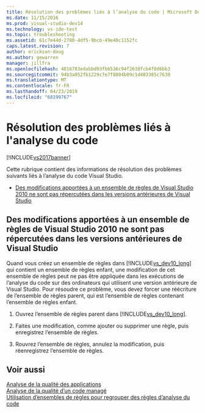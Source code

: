 ```yaml
---
title: Résolution des problèmes liés à l’analyse du code | Microsoft Docs
ms.date: 11/15/2016
ms.prod: visual-studio-dev14
ms.technology: vs-ide-test
ms.topic: troubleshooting
ms.assetid: 61c7e44d-2780-4df5-9bcb-49e40c1152fc
caps.latest.revision: 7
author: erickson-doug
ms.author: gewarren
manager: jillfra
ms.openlocfilehash: 4816783edabbd93fbb536c94f2638fcb4f8d6bb3
ms.sourcegitcommit: 94b3a052fb1229c7e7f8804b09c1d403385c7630
ms.translationtype: MT
ms.contentlocale: fr-FR
ms.lasthandoff: 04/23/2019
ms.locfileid: "68199767"
---
```

# <a name="troubleshooting-code-analysis-issues"></a>Résolution des problèmes liés à l'analyse du code
[!INCLUDE[vs2017banner](../includes/vs2017banner.md)]

Cette rubrique contient des informations de résolution des problèmes suivants liés à l’analyse du code Visual Studio.  
  
- [Des modifications apportées à un ensemble de règles de Visual Studio 2010 ne sont pas répercutées dans les versions antérieures de Visual Studio](#ChildRuleSetChangesInPreviousVersions)  
  
## <a name="ChildRuleSetChangesInPreviousVersions"></a> Des modifications apportées à un ensemble de règles de Visual Studio 2010 ne sont pas répercutées dans les versions antérieures de Visual Studio  
 Quand vous créez un ensemble de règles dans [!INCLUDE[vs_dev10_long](../includes/vs-dev10-long-md.md)] qui contient un ensemble de règles enfant, une modification de cet ensemble de règles peut ne pas être appliquée dans les exécutions de l’analyse du code sur des ordinateurs qui utilisent une version antérieure de Visual Studio. Pour résoudre ce problème, vous devez forcer une réécriture de l’ensemble de règles parent, qui est l’ensemble de règles contenant l’ensemble de règles enfant.  
  
1. Ouvrez l’ensemble de règles parent dans [!INCLUDE[vs_dev10_long](../includes/vs-dev10-long-md.md)].  
  
2. Faites une modification, comme ajouter ou supprimer une règle, puis enregistrez l’ensemble de règles.  
  
3. Rouvrez l’ensemble de règles, annulez la modification, puis réenregistrez l’ensemble de règles.  
  
## <a name="see-also"></a>Voir aussi  
 [Analyse de la qualité des applications](../code-quality/analyzing-application-quality-by-using-code-analysis-tools.md)   
 [Analyse de la qualité d’un code managé](../code-quality/analyzing-managed-code-quality-by-using-code-analysis.md)   
 [Utilisation d’ensembles de règles pour regrouper des règles d’analyse du code](../code-quality/using-rule-sets-to-group-code-analysis-rules.md)
